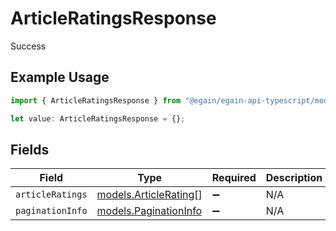 # ArticleRatingsResponse

Success

## Example Usage

```typescript
import { ArticleRatingsResponse } from "@egain/egain-api-typescript/models";

let value: ArticleRatingsResponse = {};
```

## Fields

| Field                                                | Type                                                 | Required                                             | Description                                          |
| ---------------------------------------------------- | ---------------------------------------------------- | ---------------------------------------------------- | ---------------------------------------------------- |
| `articleRatings`                                     | [models.ArticleRating](../models/articlerating.md)[] | :heavy_minus_sign:                                   | N/A                                                  |
| `paginationInfo`                                     | [models.PaginationInfo](../models/paginationinfo.md) | :heavy_minus_sign:                                   | N/A                                                  |